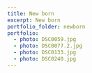 ```yaml
---
title: New born
excerpt: New born
portfolio_folder: newborn
portfolio:
  - photo: DSC0059.jpg
  - photo: DSC0077.2.jpg
  - photo: DSC0133.jpg
  - photo: DSC0240.jpg
---
```

